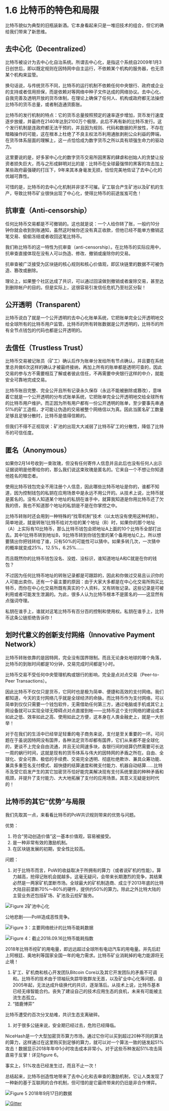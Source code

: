 # 1.6 比特币的特色和局限

比特币貌似为典型的旧瓶装新酒。它本身看起来只是一堆旧技术的组合，但它的确给我们带来了新思维。

## 去中心化（Decentralized）

比特币被设计为去中心化自治系统。所谓去中心化，是指这个系统自2009年1月3日创世后，即以既定规则在因特网中自主运行，不依赖某个机构的服务器，也无须某个机构来监管。

换句话说，与传统货币不同，比特币的运行机制不依赖任何中央银行、政府或企业的支持或者信用担保，而是依赖对等网络中种子文件达成的网络协议。去中心化、自我完善及透明开放的货币体制，在理论上确保了任何人、机构或政府都无法操控比特币的货币总量，或者制造通货膨胀。

比特币的发行机制的特点：它的货币总量按照预定的速率逐步增加，货币发行速度逐步放缓，并最终在2140年达到2100万个极限，此后不再有新的比特币发行。这个发行机制是连政府都无法干预的，并且因为规则、代码和数据的开放性，不存在暗箱操作的可能，这在根本上杜绝了不良主权法币利用通胀剥削公众利益的弊端，在货币体系层面的理解上，这一点恰恰成为数字货币之所以具有顽强生命力的驱动力。

这里要说的是，好多家中心化的数字货币交易所因黑客的肆虐和创始人的贪婪让投资者损失巨大，而与之形成鲜明对比的是：比特币在全球最强悍的黑客的攻击加上某些政府最强硬的打压下，9年来其本身毫发无损，恰恰完美地佐证了去中心化的优越可靠性。

可惜的是，比特币的去中心化机制并非坚不可摧。矿工联合产生矿池以及矿机的生产，导致比特币矿业很快出现了中心化，使得比特币的前途岌岌可危！

## 抗审查（Anti-censorship）

任何比特币交易都是不可撤销的。这也就是说：一个人给你转了账，一般约10分钟你就会收到到账通知，虽然这时候你还没有真正收款，但他已经不能单方撤销这笔交易、偷偷冻结或者收回这笔比特币。

我们称比特币的这一特性为抗审查（anti-censorship）。在比特币的实际应用中，抗审查直接体现在没有人可以伪造、修改、撤销或废除你的交易。

抗审查被广泛接受为区块链的核心规则和核心价值观，即区块链里的数据不可被伪造、篡改或删除。

理论上，如果整个社区达成了共识，可以通过回滚做到撤销或者废除交易，甚至达到删除帐户的目的。但是实际上，这很容易引发信任危机乃至社区分裂！

## 公开透明（Transparent）

比特币说白了就是一个公开透明的去中心化账单系统，它把账单完全公开透明地交给全球所有的比特币用户监管。比特币的所有转账数据是公开透明的，比特币的所有全节点钱包的代码也都是公开透明的。

## 去信任（Trustless Trust）

比特币交易被记账员（矿工）确认后作为账单分发给所有节点确认，并且要在系统里总共做6次这样的确认才被最终接纳，再加上所有的账单都是透明可查的，因此交易的参与方不需要相互了解或者彼此信任，不再需要中央银行这样的中介，就能安全可靠地完成交易。

比特币账目完整、完全公开且所有记录永久保存（永远不能被删除或篡改），意味着它就是一个公开透明的分布式账单系统，它把账单完全公开透明地交给全球所有的比特币用户维护。而正因为所有用户都有一份公开透明的账单，至少要事先串通51%的矿工造假，才可能让伪造的交易被整个网络信以为真。因此当匿名矿工数量足够且足够分散时，比特币是值得信赖的。

但我们不得不正视现状：矿池的出现大大减弱了比特币矿工的分散性，降低了比特币的可信任度。

## 匿名（Anonymous）

如果你2月14号收到一束玫瑰，但没有任何寄件人信息并且此后也没有任何人出示证据说明是他寄给你的，那么我们说这束玫瑰是匿名的。它来自一个不想让你知道他姓名的暗恋者。

使用比特币钱包完全不用注册个人信息，因此哪些比特币地址是你的，谁都不知道，因为控制钱包的私钥在应用场景中是永远不用公开的。从技术上说，比特币就是匿名的。没有人知道某个地址的私钥在谁手中，就算我知道是你用比特币还了欠我的债，我也不知道那个地址的私钥是不是在你掌控之中。

比特币转账时还会用到一种特殊的“找零机制”技术（以太坊没有使用这种机制）。简单地说，就是转账1比特币给对方给的某个地址（B）时，如果你的那个地址（A）上实际有10比特币，那么比特币钱包会把地址A上面的10个比特币全部打出去。其中1比特币转到地址B，9比特币转到你钱包里的某个备用地址C上。所以想要猜出你把钱转给了谁，只有50%的可能性可以猜中。如果多转几次，一次猜中的概率就变成25%，12.5%，6.25%……

而且既然你的比特币钱包没名、没姓、没标识，谁知道地址A和C就是在你的钱包？

不过因为任何比特币地址的转账记录都是可跟踪的，因此和你做过交易且认识你的人可能出卖你。还有一个最主要的原因：由于大家大多都是在中心化交易所购买比特币，而你在中心化交易所既有真实的个人资料，又有转账记录。这些记录是可被利用或者可能发生泄漏的。为此，很多人认为比特币根本不是匿名的——这显然有点强词夺理。

私钥在谁手上，谁就对这笔比特币有百分百的控制和使用权。私钥在谁手上，比特币这条公链拒绝告诉你！

## 划时代意义的创新支付网络（Innovative Payment Network）

比特币转账依靠的是因特网，完全没有国界限制。而且无论身处地球的哪个角落，比特币的到账时间都是10分钟，交易完成时间都是1小时。

比特币交易不受任何中央管理机构或银行的影响，完全是点对点交易（Peer-to-Peer Transactions）。

因此比特币不仅仅只是货币，它同时也是极为简单、便捷和高效的支付网络。我们都知道，今天的支付网络几乎就是全球经济的命脉。而比特币作为支付网络，可以简单到仅仅只需要一个钱包软件，无需借助任何第三方，通过电脑或手机或其它上网设备就可以实现全球无障碍点对点直接到帐——比特币这个支付网络的建设成本如此之低、效率如此之高、使用如此之方便，这本身在人类金融史上，就是一大创举！

对于在我们的生活中已经举足轻重的电子商务来说，支付是至关重要的一环。可问题在于虽说因特网没有国界，各种法定货币却都有国界，它们从来都不是全球化的，更谈不上完全自由流通，并且无论网速多块，各银行间的结算仍然需要可长达一周的蜗行时间，这就是现有的货币体系与伟大的因特网的矛盾之所在。自由、全球化、安全可靠、极低的手续费、交易完全透明、彻底杜绝欺诈、兼具众筹功能、兼具多重签名支付模式、超快捷的结算速度和微支付能力、机器自动结算……比特币及受它启发产生的其它加密货币恰好能完美解决现有支付系统里面的种种矛盾和瓶颈，并提升了支付能力、大大地拓展了支付的应用场景。其意义无疑是划时代的！

## 比特币的其它“优势”与局限

我们先取其一点，来看看比特币的PoW共识规则带来的优势与问题。

优势：

1. 符合“劳动创造价值”这一基本价值观，容易被接受。
2. 是一种非常有效的激励机制。
3. 在区块链发展的初期，安全性比较高。

问题：

1. 对于比特币而言，PoW的收益取决于所拥有的算力（或者说矿机的性能）。算力越高，抢得记账机会就越多。这毫无疑问，会带来长期激烈的竞争，其结果必然是一两家矿机垄断市场。全球最大的矿机制造商、成立于2013年底的比特大陆目前垄断70%～80%的硬件，提供约50%的算力。除此之外比特大陆的主营业务还包括矿场、矿池及云挖矿服务。

![Figure 2&#x77FF;&#x6C60;&#x4E2D;&#x5FC3;&#x5316;](../.gitbook/assets/0%20%282%29.png)

公地悲剧——PoW造成恶性竞争。

![Figure 3&#xFF1A;&#x4E3B;&#x8981;&#x7F51;&#x7EDC;&#x7EDF;&#x8BA1;&#x7684;&#x6BD4;&#x7279;&#x5E01;&#x80FD;&#x8017;&#x6570;&#x636E;](../.gitbook/assets/1%20%287%29.png)

![Figure 4&#xFF1A;&#x622A;&#x6B62;2018.09.16&#x6BD4;&#x7279;&#x5E01;&#x80FD;&#x8017;&#x6307;&#x6570;](../.gitbook/assets/2%20%284%29.png)

2018年比特币挖矿的用电量，即远远超过全球所有电动汽车的用电量。并先后赶上阿根廷、奥地利等国家全国一年的电力需求。比特币矿业消耗掉的电力能源将无止境！

1. 矿工、矿机商和核心开发团队Bitcoin Core以及其它开发团队的矛盾不可调和。比特币的技术由于领袖玩失踪导致群龙无首，以及矿业中心化等问题，自2005年起，无法达成升级换代的共识，逐渐落后。从技术上说，比特币基本已经无缘智能合约。丧失了建设自己的技术应用生态的良机，未来有可能被主流生态孤立。
2. “猎鹿博弈”

比特币遭受约百次分叉劫难，共识生态支离破碎。

1. 对于很多公链来说，安全期已经过去，危险已经降临。

NiceHash是一个大型加密货币算力市场，通过它你可以买到超过20种不同的算法的算力，这样通过在这里购买到足够的算力，就可以对一个算法一致的链发起51%攻击！数据显示2018年年中1小时攻击成本非常小。对于这些币种发起51%攻击简直易于反掌！详见figure 6。

事实上，51%攻击已经发生过，而且不止一次！

总结起来，比特币创造性地带来了去中心化和去审查的激励机制，它让人类发现了一种新的基于互联网的合作机制，但可惜的是它最终带来的仍旧是非合作博弈。

![Figure 5 2018&#x5E74;9&#x6708;17&#x65E5;&#x7684;&#x6570;&#x636E;](../.gitbook/assets/3%20%282%29.png)

[![Gitter](https://badges.gitter.im/naturaldao/区块链概论.svg)](https://gitter.im/naturaldao/区块链概论?utm_source=badge&utm_medium=badge&utm_campaign=pr-badge)

